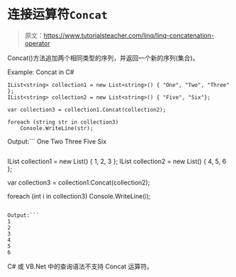# 连接运算符`Concat`

> 原文：<https://www.tutorialsteacher.com/linq/linq-concatenation-operator>

Concat()方法追加两个相同类型的序列，并返回一个新的序列(集合)。

Example: Concat in C#

```
IList<string> collection1 = new List<string>() { "One", "Two", "Three" };
IList<string> collection2 = new List<string>() { "Five", "Six"};

var collection3 = collection1.Concat(collection2);

foreach (string str in collection3)
    Console.WriteLine(str);
```

Output:```
One
Two
Three
Five
Six
```Example: Concat in C#

```
IList<int> collection1 = new List<int>() { 1, 2, 3 };
IList<int> collection2 = new List<int>() { 4, 5, 6 };

var collection3 = collection1.Concat(collection2);

foreach (int i in collection3)
    Console.WriteLine(i);
```

Output:```
1
2
3
4
5
6
```

C# 或 VB.Net 中的查询语法不支持 Concat 运算符。